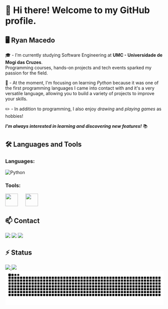 # 👋 Hi there! Welcome to my GitHub profile.
## 🖥 Ryan Macedo

🎓 - I'm currently studying Software Engineering at **UMC - Universidade de Mogi das Cruzes**.  
Programming courses, hands-on projects and tech events sparked my passion for the field.

🎯 - At the moment, I'm focusing on learning *Python* because it was one of the first programming languages I came into contact with and it's a very versatile language, allowing you to build a variety of projects to improve your skills.

✏️ - In addition to programming, I also enjoy *drawing* and *playing games* as hobbies!

***I'm always interested in learning and discovering new features!*** 📚  

## 🛠️ Languages and Tools
### Languages:
![Python](https://img.shields.io/badge/python-3670A0?style=for-the-badge&logo=python&logoColor=ffdd54)

### Tools:
<p align="left">
  <img src="https://cdn.jsdelivr.net/gh/devicons/devicon/icons/git/git-original.svg" width="40" height="40" style="margin-right: 20px;" />
  <img src="https://cdn.jsdelivr.net/gh/devicons/devicon@latest/icons/vscode/vscode-original.svg" width="40" height="40" style="margin-right: 20px;" />
</p>




## 📫 Contact
<div>
  <a href="https://instagram.com/rfm_245" target="_blank"><img loading="lazy" src="https://img.shields.io/badge/-Instagram-%23E4405F?style=for-the-badge&logo=instagram&logoColor=white" target="_blank"></a>
  <a href = "mailto:ryanfrmacedo1@gmail.com"><img loading="lazy" src="https://img.shields.io/badge/ryanfrmacedo1@gmail.com-D14836?style=for-the-badge&logo=gmail&logoColor=white" target="_blank"></a>
  <a href="https://www.linkedin.com/in/ryan-macedo-10462b318" target="_blank"><img loading="lazy" src="https://img.shields.io/badge/-LinkedIn-%230077B5?style=for-the-badge&logo=linkedin&logoColor=white" target="_blank"></a>   
</div>

## ⚡ Status
<div>
<a href="https://github.com/ryan-macedo">
<img loading="lazy" height="150em" src="https://github-readme-stats.vercel.app/api/top-langs/?username=ryan-macedo&layout=compact&langs_count=7&theme=dark"/>
<img loading="lazy" height="150em" src="https://github-readme-stats.vercel.app/api?username=ryan-macedo&show_icons=true&theme=dark&include_all_commits=true&count_private=true"/>
</div>


<img src="https://raw.githubusercontent.com/ryan-macedo/ryan-macedo/output/snake.svg" alt="Snake animation" />

<!--
**ryan-macedo/ryan-macedo** is a ✨ _special_ ✨ repository because its `README.md` (this file) appears on your GitHub profile.

Here are some ideas to get you started:

- 🔭 I’m currently working on ...
- 🌱 I’m currently learning ...
- 👯 I’m looking to collaborate on ...
- 🤔 I’m looking for help with ...
- 💬 Ask me about ...
- 📫 How to reach me: ...
- 😄 Pronouns: ...
- ⚡ Fun fact: ...
-->
